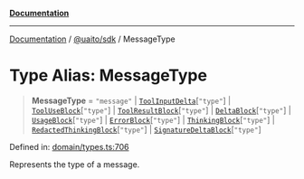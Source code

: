 [**Documentation**](../../../README.md)

***

[Documentation](../../../README.md) / [@uaito/sdk](../README.md) / MessageType

# Type Alias: MessageType

> **MessageType** = `"message"` \| [`ToolInputDelta`](ToolInputDelta.md)\[`"type"`\] \| [`ToolUseBlock`](ToolUseBlock.md)\[`"type"`\] \| [`ToolResultBlock`](ToolResultBlock.md)\[`"type"`\] \| [`DeltaBlock`](DeltaBlock.md)\[`"type"`\] \| [`UsageBlock`](UsageBlock.md)\[`"type"`\] \| [`ErrorBlock`](ErrorBlock.md)\[`"type"`\] \| [`ThinkingBlock`](../interfaces/ThinkingBlock.md)\[`"type"`\] \| [`RedactedThinkingBlock`](../interfaces/RedactedThinkingBlock.md)\[`"type"`\] \| [`SignatureDeltaBlock`](../interfaces/SignatureDeltaBlock.md)\[`"type"`\]

Defined in: [domain/types.ts:706](https://github.com/elribonazo/uaito/blob/6936f8ff79845312a8065c6fe5b6c9a6c7758a46/packages/sdk/src/domain/types.ts#L706)

Represents the type of a message.
